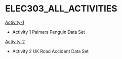 # ELEC303_ALL_ACTIVITIES
[Activity-1](https://github.com/Imnotlemwel/ITELEC-303-Data-Analytics-Act-1)
- Activity 1 Palmers Penguin Data Set

[Activity-2](https://github.com/Imnotlemwel/Elec-303_Activity-2)
- Activity 2 UK Road Accident Data Set
